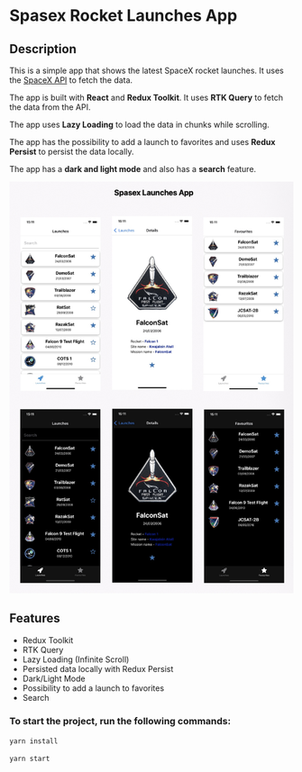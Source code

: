 # Spasex Rocket Launches App

## Description
This is a simple app that shows the latest SpaceX rocket launches. It uses the [SpaceX API](https://docs.spacexdata.com) to fetch the data. 

The app is built with **React** and **Redux Toolkit**. It uses **RTK Query** to fetch the data from the API. 

The app uses **Lazy Loading** to load the data in chunks while scrolling.

The app has the possibility to add a launch to favorites and uses **Redux Persist** to persist the data locally. 

The app has a **dark and light mode** and also has a **search** feature.

![Screenshot](spasex-launches-app-screenshot.jpg)

## Features
- Redux Toolkit
- RTK Query
- Lazy Loading (Infinite Scroll)
- Persisted data locally with Redux Persist
- Dark/Light Mode
- Possibility to add a launch to favorites
- Search


### To start the project, run the following commands:

`yarn install`

`yarn start`
